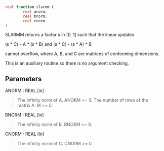```fortran
real function slarmm (
		real anorm,
		real bnorm,
		real cnorm
)
```

SLARMM returns a factor s in (0, 1] such that the linear updates

(s * C) - A * (s * B)  and  (s * C) - (s * A) * B

cannot overflow, where A, B, and C are matrices of conforming
dimensions.

This is an auxiliary routine so there is no argument checking.

## Parameters
ANORM : REAL [in]
> The infinity norm of A. ANORM >= 0.
> The number of rows of the matrix A.  M >= 0.

BNORM : REAL [in]
> The infinity norm of B. BNORM >= 0.

CNORM : REAL [in]
> The infinity norm of C. CNORM >= 0.
